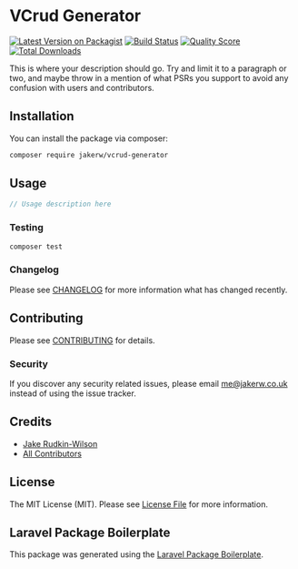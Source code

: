 # VCrud Generator

[![Latest Version on Packagist](https://img.shields.io/packagist/v/jakerw/vcrud-generator.svg?style=flat-square)](https://packagist.org/packages/jakerw/vcrud-generator)
[![Build Status](https://img.shields.io/travis/jakerw/vcrud-generator/master.svg?style=flat-square)](https://travis-ci.org/jakerw/vcrud-generator)
[![Quality Score](https://img.shields.io/scrutinizer/g/jakerw/vcrud-generator.svg?style=flat-square)](https://scrutinizer-ci.com/g/jakerw/vcrud-generator)
[![Total Downloads](https://img.shields.io/packagist/dt/jakerw/vcrud-generator.svg?style=flat-square)](https://packagist.org/packages/jakerw/vcrud-generator)

This is where your description should go. Try and limit it to a paragraph or two, and maybe throw in a mention of what PSRs you support to avoid any confusion with users and contributors.

## Installation

You can install the package via composer:

```bash
composer require jakerw/vcrud-generator
```

## Usage

``` php
// Usage description here
```

### Testing

``` bash
composer test
```

### Changelog

Please see [CHANGELOG](CHANGELOG.md) for more information what has changed recently.

## Contributing

Please see [CONTRIBUTING](CONTRIBUTING.md) for details.

### Security

If you discover any security related issues, please email me@jakerw.co.uk instead of using the issue tracker.

## Credits

- [Jake Rudkin-Wilson](https://github.com/jakerw)
- [All Contributors](../../contributors)

## License

The MIT License (MIT). Please see [License File](LICENSE.md) for more information.

## Laravel Package Boilerplate

This package was generated using the [Laravel Package Boilerplate](https://laravelpackageboilerplate.com).
